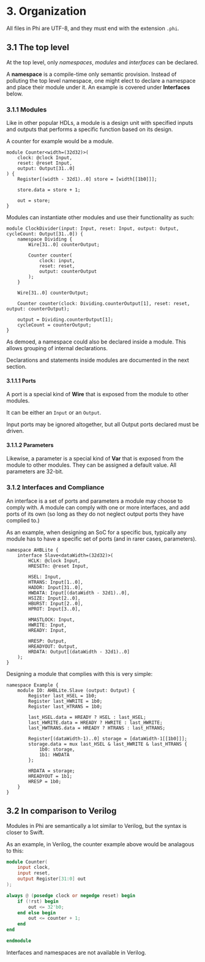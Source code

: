 # 3. Organization
All files in Phi are UTF-8, and they must end with the extension `.phi`.
 
## 3.1 The top level
At the top level, only *namespaces*, *modules* and *interfaces* can be declared.

A **namespace** is a compile-time only semantic provision. Instead of polluting the top level namespace, one might elect to declare a namespace and place their module under it. An example is covered under **Interfaces** below.

### 3.1.1 Modules
Like in other popular HDLs, a module is a design unit with specified inputs and outputs that performs a specific function based on its design.

A counter for example would be a module. 

```phi
module Counter<width=(32d32)>(
    clock: @clock Input,
    reset: @reset Input,
    output: Output[31..0]
) {
    Register[(width - 32d1)..0] store = [width[[1b0]]];
    
    store.data = store + 1;

    out = store;
}
```

Modules can instantiate other modules and use their functionality as such:

```
module ClockDivider(input: Input, reset: Input, output: Output, cycleCount: Output[31..0]) {
    namespace Dividing {
        Wire[31..0] counterOutput;

        Counter counter(
            clock: input,
            reset: reset,
            output: counterOutput
        );
    }

    Wire[31..0] counterOutput;

    Counter counter(clock: Dividing.counterOutput[1], reset: reset, output: counterOutput);

    output = Dividing.counterOutput[1];
    cycleCount = counterOutput;
}
```

As demoed, a namespace could also be declared inside a module. This allows grouping of internal declarations.

Declarations and statements inside modules are documented in the next section.

#### 3.1.1.1 Ports
A port is a special kind of **Wire** that is exposed from the module to other modules.

It can be either an `Input` or an `Output`.

Input ports may be ignored altogether, but all Output ports declared must be driven.

#### 3.1.1.2 Parameters
Likewise, a parameter is a special kind of **Var** that is exposed from the module to other modules. They can be assigned a default value. All parameters are 32-bit.

### 3.1.2 Interfaces and Compliance
An interface is a set of ports and parameters a module may choose to comply with. A module can comply with one or more interfaces, and add ports of its own (so long as they do not neglect output ports they have complied to.)

As an example, when designing an SoC for a specific bus, typically any module has to have a specific set of ports (and in rarer cases, parameters).

```phi
namespace AHBLite {
    interface Slave<dataWidth=(32d32)>(
        HCLK: @clock Input,
        HRESETn: @reset Input,

        HSEL: Input,
        HTRANS: Input[1..0],
        HADDR: Input[31..0],
        HWDATA: Input[(dataWidth - 32d1)..0],
        HSIZE: Input[2..0],
        HBURST: Input[2..0],
        HPROT: Input[3..0],

        HMASTLOCK: Input,
        HWRITE: Input,
        HREADY: Input,

        HRESP: Output,
        HREADYOUT: Output,
        HRDATA: Output[(dataWidth - 32d1)..0]
    );
} 
```

Designing a module that complies with this is very simple:

```phi
namespace Example {
    module IO: AHBLite.Slave (output: Output) {
        Register last_HSEL = 1b0;
        Register last_HWRITE = 1b0;
        Register last_HTRANS = 1b0;

        last_HSEL.data = HREADY ? HSEL : last_HSEL;
        last_HWRITE.data = HREADY ? HWRITE : last_HWRITE;
        last_HWTRANS.data = HREADY ? HTRANS : last_HTRANS;

        Register[(dataWidth-1)..0] storage = [dataWidth-1[[1b0]]];
        storage.data = mux last_HSEL & last_HWRITE & last_HTRANS {
            1b0: storage,
            1b1: HWDATA
        };
        
        HRDATA = storage;
        HREADYOUT = 1b1;
        HRESP = 1b0;
    }
}
```

## 3.2 In comparison to Verilog
Modules in Phi are semantically a lot similar to Verilog, but the syntax is closer to Swift.

As an example, in Verilog, the counter example above would be analagous to this:

```verilog
module Counter(
    input clock,
    input reset,
    output Register[31:0] out
);

always @ (posedge clock or negedge reset) begin
    if (!rst) begin
        out <= 32'b0;
    end else begin
        out <= counter + 1;
    end
end

endmodule
```

Interfaces and namespaces are not available in Verilog.